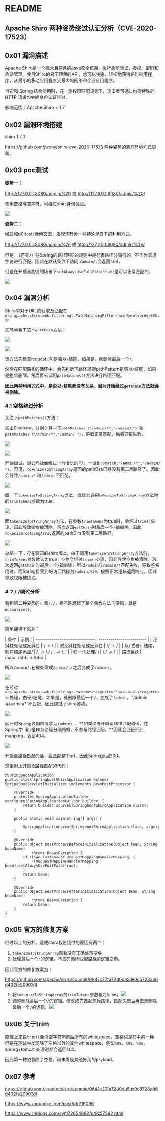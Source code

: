 # README
Apache Shiro 两种姿势绕过认证分析（CVE-2020-17523）
---------------------------------------

0x01 漏洞描述
---------

Apache Shiro是一个强大且易用的Java安全框架，执行身份验证、授权、密码和会话管理。使用Shiro的易于理解的API，您可以快速、轻松地获得任何应用程序，从最小的移动应用程序到最大的网络和企业应用程序。

当它和 Spring 结合使用时，在一定权限匹配规则下，攻击者可通过构造特殊的 HTTP 请求包完成身份认证绕过。

影响范围：Apache Shiro < 1.7.1

0x02 漏洞环境搭建
-----------

shiro 1.7.0

https://github.com/jweny/shiro-cve-2020-17523 两种姿势的漏洞环境均已更新。

0x03 poc测试
----------

**姿势一：**

http://127.0.0.1:8080/admin/%20 或 http://127.0.0.1:8080/admin/%20/

使用空格等空字符，可绕过shiro身份验证。

![](README.assets/1.png)

**姿势二：**

经过和p0desta师傅交流，发现还有另一种特殊场景下的利用方式。

http://127.0.0.1:8080/admin/%2e 或 http://127.0.0.1:8080/admin/%2e/

但是`.`（还有`/`）在Spring的路径匹配的规则中是代表路径分隔符的，不作为普通字符进行匹配。因此在默认条件下访问 `/admin/.`会返回404。

但是在开启全路径的场景下`setAlwaysUseFullPath(true)`是可以正常匹配的。

![](README.assets/2.png)

0x04 漏洞分析
---------

Shiro中对于URL的获取及匹配在`org.apache.shiro.web.filter.mgt.PathMatchingFilterChainResolver#getChain`

先简单看下这个`getChain`方法：

![](README.assets/3.png)

![](README.assets/4.png)

该方法先检查requestURI是否以`/`结尾，如果是，就删掉最后一个`/`。

然后在匹配路径的循环中，会先判断下路径规则pathPattern是否以`/`结尾，如果是也会删除。然后再去调用`pathMatches()`方法进行路径匹配。

**因此两种利用方式中，是否以`/`结尾都没有关系，因为开始经过`getChain`方法就会被删除。**

### 4.1 空格绕过分析

关注下`pathMatches()`方法：

调出Evaluate，分别计算一下`pathMatches（"/admin/*","/admin/1"）`和`pathMatches（"/admin/*","/admin/ "）`，前者正常匹配，后者匹配失败。

![](README.assets/5.png)

![](README.assets/6.png)

开始调试，调试开始会经过一阵漫长的F7。一直到`doMatch("/admin/*","/admin/ ")`。可见，`tokenizeToStringArray`返回的pathDirs已经没有第二层路径了。因此会导致`/admin/*` 和`/admin` 不匹配。

![](README.assets/7.png)

跟一下`tokenizeToStringArray`方法，发现其调用`tokenizeToStringArray`方法时的`trimTokens`参数为true。

![](README.assets/8.png)

而`tokenizeToStringArray`方法，在参数`trimTokens`为true时，会经过`trim()`处理，因此导致空格被清除。再次返回`getChain`时最后一个`/`被删除。因此`tokenizeToStringArray`返回的pathDirs没有第二层路径。

![](README.assets/9.png)

总结一下：存在漏洞的shiro版本，由于调用`tokenizeToStringArray`方法时，`trimTokens`参数默认为true，空格会经过`trim()`处理，因此导致空格被清除。再次返回`getChain`时最后一个`/`被删除，所以`/admin`与`/admin/*`匹配失败，导致鉴权绕过。而Spring接受到的访问路径为`/admin/%20`，按照正常逻辑返回响应，因此导致权限被绕过。

### 4.2 /./绕过分析

看到第二种姿势的`/.`和`/./`，是不是想起了某个熟悉方法？没错，就是`normalize()`。

![](README.assets/15.png)

简单翻译下就是：

| 条件 | 示例 | | ------------------------------ | ------------------------ | | 正斜杠处理成反斜杠 | \\ -> / | | 双反斜杠处理成反斜杠 | // -> / | | 以/.或者/..结尾，则在结尾添加/ | /. -> /./ /.. -> /../ | | 归一化处理/./ | /./ -> / | | 路径跳跃 | /aaa/../bbb -> /bbb |

所以`/admin/.`在被处理成`/admin/./`之后变成了`/admin/`。

![](README.assets/10.png)

在经过`org.apache.shiro.web.filter.mgt.PathMatchingFilterChainResolver#getChain`处理，由于`/`结尾，如果是，就删掉最后一个`/`，变成了`/admin`。\`\`/admin`与`/admin/\*\`不匹配，因此绕过了shiro鉴权。

![](README.assets/11.png)

而此时Spring收到的请求为`/admin/.`。\*\*如果没有开启全路径匹配的话，在Spring中`.`和`/`是作为路径分隔符的，不参与路径匹配。\*\*因此会匹配不到mapping，返回404。

![](README.assets/12.png)

开启全路径匹配的话，会匹配整个url，因此Spring返回200。

这里附上开启全路径匹配的代码：

    @SpringBootApplication
    public class SpringbootShiroApplication extends SpringBootServletInitializer implements BeanPostProcessor {
    
        @Override
        protected SpringApplicationBuilder configure(SpringApplicationBuilder builder) {
            return builder.sources(SpringbootShiroApplication.class);
        }
    
        public static void main(String[] args) {
    
            SpringApplication.run(SpringbootShiroApplication.class, args);
        }
    
        @Override
        public Object postProcessBeforeInitialization(Object bean, String beanName)
                throws BeansException {
            if (bean instanceof RequestMappingHandlerMapping) {
                ((RequestMappingHandlerMapping) bean).setAlwaysUseFullPath(true);
            }
            return bean;
        }
    
        @Override
        public Object postProcessAfterInitialization(Object bean, String beanName)
                throws BeansException {
            return bean;
        }
    }
    

0x05 官方的修复方案
------------

经过以上的分析，造成shiro权限绕过的原因有两个：

1.  `tokenizeToStringArray`函数没有正确处理空格。
2.  处理最后一个`/`的逻辑，不应在循环匹配路径的逻辑之前。

因此官方的修复方案为：

https://github.com/apache/shiro/commit/0842c27fa72d0da5de0c5723a66d402fe20903df

1.  将`tokenizeToStringArray`的`trimTokens`参数置为false。![](README.assets/13.png)
2.  调整删除最后一个`/`的逻辑。修改成先匹配原始路径，匹配失败后再去走删除最后一个`/`的逻辑。![](README.assets/14.png)

0x06 关于trim
-----------

原理上来说`trim()`会清空字符串前后所有的whitespace，空格只是其中的一种，但是在测试中发现除了空格以外的其他whitespace，例如`%08`、`%09`、`%0a`，spring+tomcat 处理时都会返回400。

因此第一种姿势除了空格，尚未发现其他好用的payload。

0x07 参考
-------

https://github.com/apache/shiro/commit/0842c27fa72d0da5de0c5723a66d402fe20903df

https://www.anquanke.com/post/id/216096

https://www.cnblogs.com/syp172654682/p/9257282.html